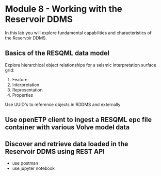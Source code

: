 # Module 8 - Working with the Reservoir DDMS

In this lab you will explore fundamental capabilities and characteristics of the Reservoir DDMS. 

## Basics of the RESQML data model

Explore hierarchical object relationships for a seismic interpretation surface grid:
1. Feature
2. Interpretation
3. Representation
4. Properties

Use UUID's to reference objects in RDDMS and externally

## Use openETP client to ingest a RESQML epc file container with various Volve model data

## Discover and retrieve data loaded in the Reservoir DDMS using REST API

- use postman
- use jupyter notebook


